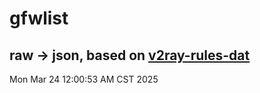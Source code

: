 # gfwlist
## raw -> json, based on [v2ray-rules-dat](https://github.com/Loyalsoldier/v2ray-rules-dat)
Mon Mar 24 12:00:53 AM CST 2025

